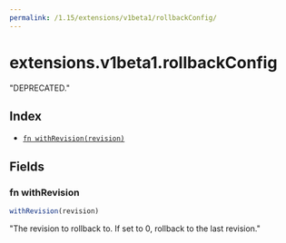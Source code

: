 ```yaml
---
permalink: /1.15/extensions/v1beta1/rollbackConfig/
---
```


# extensions.v1beta1.rollbackConfig

"DEPRECATED."

## Index

* [`fn withRevision(revision)`](#fn-withrevision)

## Fields

### fn withRevision

```ts
withRevision(revision)
```

"The revision to rollback to. If set to 0, rollback to the last revision."